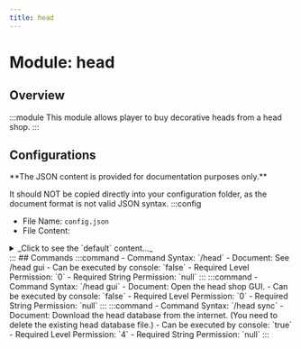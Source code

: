 ```yaml
---
title: head
---
```



# Module: head

## Overview
:::module
  This module allows player to buy decorative heads from a head shop.
:::
## Configurations
<Admonition type="warning" icon="" title="">
**The JSON content is provided for documentation purposes only.**

It should NOT be copied directly into your configuration folder, as the document format is not valid JSON syntax.
</Admonition>
:::config
- File Name: `config.json`
- File Content: 
<details>

<summary>_Click to see the `default` content..._</summary>

```json showLineNumbers title="config/fuji/modules/head/config.json"
{
  "economy_type": "ITEM",
  "cost_item_type": "minecraft:emerald_block",
  "cost_item_amount": 1
}
```
</details>
:::
## Commands
:::command
- Command Syntax: `/head`
- Document:   See /head gui
- Can be executed by console: `false`
- Required Level Permission: `0`
- Required String Permission: `null`
:::
:::command
- Command Syntax: `/head gui`
- Document:   Open the head shop GUI.
- Can be executed by console: `false`
- Required Level Permission: `0`
- Required String Permission: `null`
:::
:::command
- Command Syntax: `/head sync`
- Document:   Download the head database from the internet. (You need to delete the existing head database file.)
- Can be executed by console: `true`
- Required Level Permission: `4`
- Required String Permission: `null`
:::
